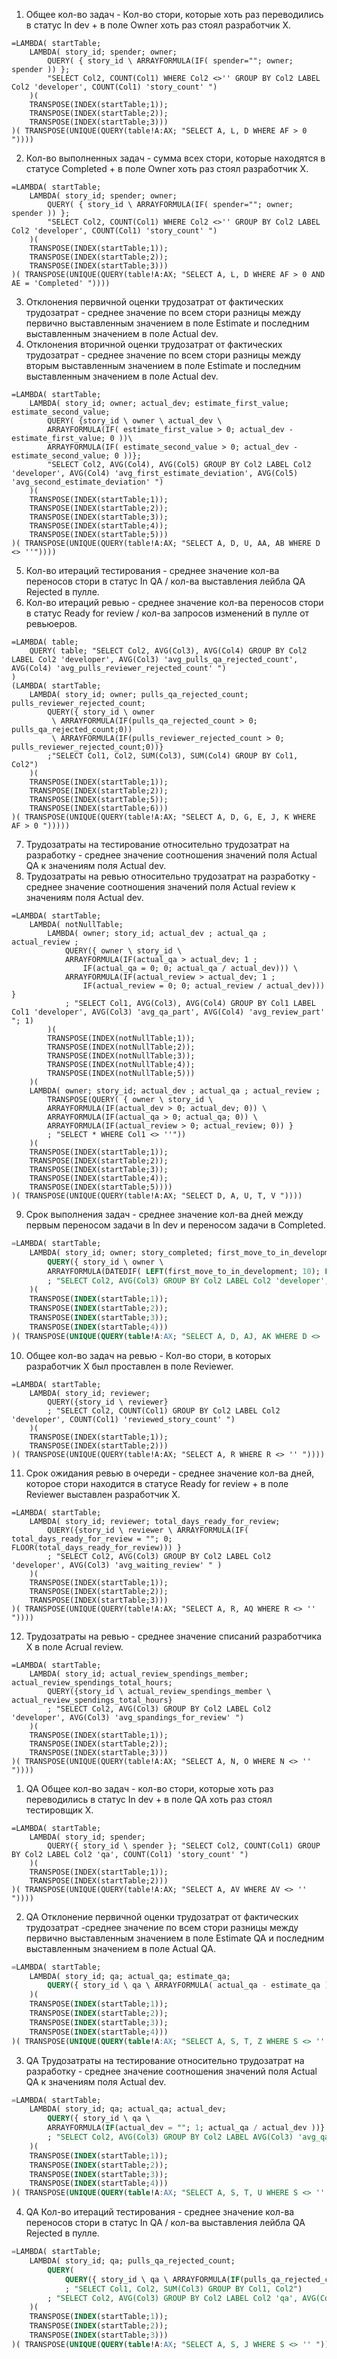 
1. Общее кол-во задач - Кол-во стори, которые хоть раз переводились в статус In dev + в поле Owner хоть раз стоял разработчик Х.
```
=LAMBDA( startTable; 
    LAMBDA( story_id; spender; owner;
        QUERY( { story_id \ ARRAYFORMULA(IF( spender=""; owner; spender )) }; 
        "SELECT Col2, COUNT(Col1) WHERE Col2 <>'' GROUP BY Col2 LABEL Col2 'developer', COUNT(Col1) 'story_count' ")
    )( 
    TRANSPOSE(INDEX(startTable;1)); 
    TRANSPOSE(INDEX(startTable;2)); 
    TRANSPOSE(INDEX(startTable;3)))    
)( TRANSPOSE(UNIQUE(QUERY(table!A:AX; "SELECT A, L, D WHERE AF > 0 "))))
```

2. Кол-во выполненных задач - сумма всех стори, которые находятся в статусе Completed + в поле Owner хоть раз стоял разработчик Х.
```
=LAMBDA( startTable; 
    LAMBDA( story_id; spender; owner;
        QUERY( { story_id \ ARRAYFORMULA(IF( spender=""; owner; spender )) }; 
        "SELECT Col2, COUNT(Col1) WHERE Col2 <>'' GROUP BY Col2 LABEL Col2 'developer', COUNT(Col1) 'story_count' ")
    )( 
    TRANSPOSE(INDEX(startTable;1)); 
    TRANSPOSE(INDEX(startTable;2)); 
    TRANSPOSE(INDEX(startTable;3)))    
)( TRANSPOSE(UNIQUE(QUERY(table!A:AX; "SELECT A, L, D WHERE AF > 0 AND AE = 'Completed' "))))
```

3. Отклонения первичной оценки трудозатрат от фактических трудозатрат - среднее значение по всем стори разницы между первично выставленным значением в поле Estimate и последним выставленным значением в поле Actual dev.
4. Отклонения вторичной оценки трудозатрат от фактических трудозатрат - среднее значение по всем стори разницы между вторым выставленным значением в поле Estimate и последним выставленным значением в поле Actual dev.
```
=LAMBDA( startTable; 
    LAMBDA( story_id; owner; actual_dev; estimate_first_value; estimate_second_value;
        QUERY( {story_id \ owner \ actual_dev \ 
        ARRAYFORMULA(IF( estimate_first_value > 0; actual_dev - estimate_first_value; 0 ))\
        ARRAYFORMULA(IF( estimate_second_value > 0; actual_dev - estimate_second_value; 0 ))};
        "SELECT Col2, AVG(Col4), AVG(Col5) GROUP BY Col2 LABEL Col2 'developer', AVG(Col4) 'avg_first_estimate_deviation', AVG(Col5) 'avg_second_estimate_deviation' ")
    )( 
    TRANSPOSE(INDEX(startTable;1));
    TRANSPOSE(INDEX(startTable;2));
    TRANSPOSE(INDEX(startTable;3));
    TRANSPOSE(INDEX(startTable;4));
    TRANSPOSE(INDEX(startTable;5)))   
)( TRANSPOSE(UNIQUE(QUERY(table!A:AX; "SELECT A, D, U, AA, AB WHERE D <> ''"))))
```

5. Кол-во итераций тестирования - среднее значение кол-ва переносов стори в статус In QA / кол-ва выставления лейбла QA Rejected в пулле.
6. Кол-во итераций ревью - среднее значение кол-ва переносов стори в статус Ready for review / кол-ва запросов изменений в пулле от ревьюеров.
```
=LAMBDA( table; 
    QUERY( table; "SELECT Col2, AVG(Col3), AVG(Col4) GROUP BY Col2 LABEL Col2 'developer', AVG(Col3) 'avg_pulls_qa_rejected_count', AVG(Col4) 'avg_pulls_reviewer_rejected_count' ")
)
(LAMBDA( startTable; 
    LAMBDA( story_id; owner; pulls_qa_rejected_count; pulls_reviewer_rejected_count;
        QUERY({ story_id \ owner 
         \ ARRAYFORMULA(IF(pulls_qa_rejected_count > 0; pulls_qa_rejected_count;0))
         \ ARRAYFORMULA(IF(pulls_reviewer_rejected_count > 0; pulls_reviewer_rejected_count;0))}
        ;"SELECT Col1, Col2, SUM(Col3), SUM(Col4) GROUP BY Col1, Col2")
    )( 
    TRANSPOSE(INDEX(startTable;1)); 
    TRANSPOSE(INDEX(startTable;2)); 
    TRANSPOSE(INDEX(startTable;5));
    TRANSPOSE(INDEX(startTable;6)))  
)( TRANSPOSE(UNIQUE(QUERY(table!A:AX; "SELECT A, D, G, E, J, K WHERE AF > 0 ")))))
```

7. Трудозатраты на тестирование относительно трудозатрат на разработку - среднее значение соотношения значений поля Actual QA к значениям поля Actual dev.
8. Трудозатраты на ревью относительно трудозатрат на разработку - среднее значение соотношения значений поля Actual review к значениям поля Actual dev.
```
=LAMBDA( startTable;
    LAMBDA( notNullTable;
        LAMBDA( owner; story_id; actual_dev ; actual_qa ; actual_review ;
            QUERY({ owner \ story_id \
            ARRAYFORMULA(IF(actual_qa > actual_dev; 1 ; 
                IF(actual_qa = 0; 0; actual_qa / actual_dev))) \
            ARRAYFORMULA(IF(actual_review > actual_dev; 1 ; 
                IF(actual_review = 0; 0; actual_review / actual_dev))) } 
            ; "SELECT Col1, AVG(Col3), AVG(Col4) GROUP BY Col1 LABEL Col1 'developer', AVG(Col3) 'avg_qa_part', AVG(Col4) 'avg_review_part' "; 1)
        )(
        TRANSPOSE(INDEX(notNullTable;1));
        TRANSPOSE(INDEX(notNullTable;2));
        TRANSPOSE(INDEX(notNullTable;3));
        TRANSPOSE(INDEX(notNullTable;4));
        TRANSPOSE(INDEX(notNullTable;5)))
    )(
    LAMBDA( owner; story_id; actual_dev ; actual_qa ; actual_review ; 
        TRANSPOSE(QUERY( { owner \ story_id \ 
        ARRAYFORMULA(IF(actual_dev > 0; actual_dev; 0)) \
        ARRAYFORMULA(IF(actual_qa > 0; actual_qa; 0)) \
        ARRAYFORMULA(IF(actual_review > 0; actual_review; 0)) }
        ; "SELECT * WHERE Col1 <> ''"))
    )( 
    TRANSPOSE(INDEX(startTable;1));
    TRANSPOSE(INDEX(startTable;2));
    TRANSPOSE(INDEX(startTable;3));
    TRANSPOSE(INDEX(startTable;4));
    TRANSPOSE(INDEX(startTable;5)))) 
)( TRANSPOSE(UNIQUE(QUERY(table!A:AX; "SELECT D, A, U, T, V "))))
```

9. Срок выполнения задач - среднее значение кол-ва дней между первым переносом задачи в In dev и переносом задачи в Completed.
```sql
=LAMBDA( startTable; 
    LAMBDA( story_id; owner; story_completed; first_move_to_in_development;
        QUERY({ story_id \ owner \ 
        ARRAYFORMULA(DATEDIF( LEFT(first_move_to_in_development; 10); LEFT(story_completed; 10); "D" ) )}
        ; "SELECT Col2, AVG(Col3) GROUP BY Col2 LABEL Col2 'developer', AVG(Col3) 'avg_time_on_story'")
    )( 
    TRANSPOSE(INDEX(startTable;1)); 
    TRANSPOSE(INDEX(startTable;2));
    TRANSPOSE(INDEX(startTable;3));
    TRANSPOSE(INDEX(startTable;4)))  
)( TRANSPOSE(UNIQUE(QUERY(table!A:AX; "SELECT A, D, AJ, AK WHERE D <> ''"))))
```

10. Общее кол-во задач на ревью - Кол-во стори, в которых разработчик Х был проставлен в поле Reviewer.
```
=LAMBDA( startTable; 
    LAMBDA( story_id; reviewer; 
        QUERY({story_id \ reviewer}
        ; "SELECT Col2, COUNT(Col1) GROUP BY Col2 LABEL Col2 'developer', COUNT(Col1) 'reviewed_story_count' ")
    )( 
    TRANSPOSE(INDEX(startTable;1)); 
    TRANSPOSE(INDEX(startTable;2)))   
)( TRANSPOSE(UNIQUE(QUERY(table!A:AX; "SELECT A, R WHERE R <> '' "))))
```

11. Срок ожидания ревью в очереди - среднее значение кол-ва дней, которое стори находится в статусе Ready for review + в поле Reviewer выставлен разработчик Х.
```
=LAMBDA( startTable; 
    LAMBDA( story_id; reviewer; total_days_ready_for_review;
        QUERY({story_id \ reviewer \ ARRAYFORMULA(IF( total_days_ready_for_review = ""; 0; FLOOR(total_days_ready_for_review))) }
        ; "SELECT Col2, AVG(Col3) GROUP BY Col2 LABEL Col2 'developer', AVG(Col3) 'avg_waiting_review' " )
    )( 
    TRANSPOSE(INDEX(startTable;1));
    TRANSPOSE(INDEX(startTable;2)); 
    TRANSPOSE(INDEX(startTable;3)))   
)( TRANSPOSE(UNIQUE(QUERY(table!A:AX; "SELECT A, R, AQ WHERE R <> '' "))))
```

12. Трудозатраты на ревью - среднее значение списаний разработчика Х в поле Acrual review.
```
=LAMBDA( startTable; 
    LAMBDA( story_id; actual_review_spendings_member; actual_review_spendings_total_hours;
        QUERY({story_id \ actual_review_spendings_member \ actual_review_spendings_total_hours}
        ; "SELECT Col2, AVG(Col3) GROUP BY Col2 LABEL Col2 'developer', AVG(Col3) 'avg_spandings_for_review' ")
    )( 
    TRANSPOSE(INDEX(startTable;1));
    TRANSPOSE(INDEX(startTable;2)); 
    TRANSPOSE(INDEX(startTable;3)))   
)( TRANSPOSE(UNIQUE(QUERY(table!A:AX; "SELECT A, N, O WHERE N <> '' "))))
```

1. QA Общее кол-во задач - кол-во стори, которые хоть раз переводились в статус In dev + в поле QA хоть раз стоял тестировщик Х.
```
=LAMBDA( startTable; 
    LAMBDA( story_id; spender; 
        QUERY({ story_id \ spender }; "SELECT Col2, COUNT(Col1) GROUP BY Col2 LABEL Col2 'qa', COUNT(Col1) 'story_count' ")
    )( 
    TRANSPOSE(INDEX(startTable;1));
    TRANSPOSE(INDEX(startTable;2)))    
)( TRANSPOSE(UNIQUE(QUERY(table!A:AX; "SELECT A, AV WHERE AV <> '' "))))
```

2. QA Отклонение первичной оценки трудозатрат от фактических трудозатрат -среднее значение по всем стори разницы между первично выставленным значением в поле Estimate QA и последним выставленным значением в поле Actual QA.
```sql
=LAMBDA( startTable; 
    LAMBDA( story_id; qa; actual_qa; estimate_qa;
        QUERY({ story_id \ qa \ ARRAYFORMULA( actual_qa - estimate_qa ) }; "SELECT Col2, AVG(Col3) GROUP BY Col2 LABEL Col2 'qa', AVG(Col3) 'avg_deviation' ")
    )( 
    TRANSPOSE(INDEX(startTable;1));
    TRANSPOSE(INDEX(startTable;2));
    TRANSPOSE(INDEX(startTable;3));
    TRANSPOSE(INDEX(startTable;4)))    
)( TRANSPOSE(UNIQUE(QUERY(table!A:AX; "SELECT A, S, T, Z WHERE S <> '' "))))
```

3. QA Трудозатраты на тестирование относительно трудозатрат на разработку -  среднее значение соотношения значений поля Actual QA к значениям поля Actual dev.
```sql
=LAMBDA( startTable; 
    LAMBDA( story_id; qa; actual_qa; actual_dev;
        QUERY({ story_id \ qa \
        ARRAYFORMULA(IF(actual_dev = ""; 1; actual_qa / actual_dev ))}
        ; "SELECT Col2, AVG(Col3) GROUP BY Col2 LABEL AVG(Col3) 'avg_qa_part' ")
    )( 
    TRANSPOSE(INDEX(startTable;1));
    TRANSPOSE(INDEX(startTable;2));
    TRANSPOSE(INDEX(startTable;3));
    TRANSPOSE(INDEX(startTable;4)))    
)( TRANSPOSE(UNIQUE(QUERY(table!A:AX; "SELECT A, S, T, U WHERE S <> '' "))))
```

4. QA Кол-во итераций тестирования - среднее значение кол-ва переносов стори в статус In QA / кол-ва выставления лейбла QA Rejected в пулле.
```sql
=LAMBDA( startTable; 
    LAMBDA( story_id; qa; pulls_qa_rejected_count;
        QUERY(
            QUERY({ story_id \ qa \ ARRAYFORMULA(IF(pulls_qa_rejected_count =""; 0; pulls_qa_rejected_count))}
            ; "SELECT Col1, Col2, SUM(Col3) GROUP BY Col1, Col2")
        ; "SELECT Col2, AVG(Col3) GROUP BY Col2 LABEL Col2 'qa', AVG(Col3) 'avg_pulls_qa_rejected_count' ")
    )( 
    TRANSPOSE(INDEX(startTable;1));
    TRANSPOSE(INDEX(startTable;2));
    TRANSPOSE(INDEX(startTable;3)))    
)( TRANSPOSE(UNIQUE(QUERY(table!A:AX; "SELECT A, S, J WHERE S <> '' "))))
```

